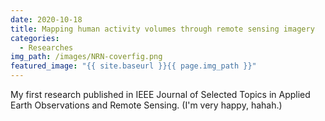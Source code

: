 ```yaml
---
date: 2020-10-18
title: Mapping human activity volumes through remote sensing imagery
categories:
  - Researches
img_path: /images/NRN-coverfig.png
featured_image: "{{ site.baseurl }}{{ page.img_path }}"
--- 
```


My first research published in IEEE Journal of Selected Topics in Applied Earth Observations and Remote Sensing. (I'm very happy, hahah.)
